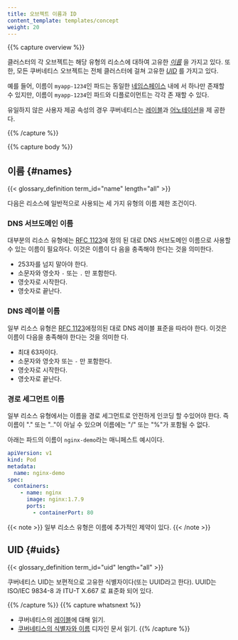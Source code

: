 ```yaml
---
title: 오브젝트 이름과 ID
content_template: templates/concept
weight: 20
---
```


{{% capture overview %}}

클러스터의 각 오브젝트는 해당 유형의 리소스에 대하여 고유한 [_이름_](#names) 을
가지고 있다. 또한, 모든 쿠버네티스 오브젝트는 전체 클러스터에 걸쳐 고유한
[_UID_](#uids) 를 가지고 있다.

예를 들어, 이름이 `myapp-1234`인 파드는 동일한
[네임스페이스](/ko/docs/concepts/overview/working-with-objects/namespaces/) 내에
서 하나만 존재할 수 있지만, 이름이 `myapp-1234`인 파드와 디플로이먼트는 각각 존
재할 수 있다.

유일하지 않은 사용자 제공 속성의 경우 쿠버네티스는
[레이블](/ko/docs/concepts/overview/working-with-objects/labels/)과
[어노테이션](/ko/docs/concepts/overview/working-with-objects/annotations/)을 제
공한다.

{{% /capture %}}

{{% capture body %}}

## 이름 {#names}

{{< glossary_definition term_id="name" length="all" >}}

다음은 리소스에 일반적으로 사용되는 세 가지 유형의 이름 제한 조건이다.

### DNS 서브도메인 이름

대부분의 리소스 유형에는 [RFC 1123](https://tools.ietf.org/html/rfc1123)에 정의
된 대로 DNS 서브도메인 이름으로 사용할 수 있는 이름이 필요하다. 이것은 이름이 다
음을 충족해야 한다는 것을 의미한다.

- 253자를 넘지 말아야 한다.
- 소문자와 영숫자 `-` 또는 `.` 만 포함한다.
- 영숫자로 시작한다.
- 영숫자로 끝난다.

### DNS 레이블 이름

일부 리소스 유형은 [RFC 1123](https://tools.ietf.org/html/rfc1123)에정의된 대로
DNS 레이블 표준을 따라야 한다. 이것은 이름이 다음을 충족해야 한다는 것을 의미한
다.

- 최대 63자이다.
- 소문자와 영숫자 또는 `-` 만 포함한다.
- 영숫자로 시작한다.
- 영숫자로 끝난다.

### 경로 세그먼트 이름

일부 리소스 유형에서는 이름을 경로 세그먼트로 안전하게 인코딩 할 수있어야 한다.
즉 이름이 "." 또는 ".."이 아닐 수 있으며 이름에는 "/" 또는 "%"가 포함될 수 없다.

아래는 파드의 이름이 `nginx-demo`라는 매니페스트 예시이다.

```yaml
apiVersion: v1
kind: Pod
metadata:
  name: nginx-demo
spec:
  containers:
    - name: nginx
      image: nginx:1.7.9
      ports:
        - containerPort: 80
```

{{< note >}} 일부 리소스 유형은 이름에 추가적인 제약이 있다. {{< /note >}}

## UID {#uids}

{{< glossary_definition term_id="uid" length="all" >}}

쿠버네티스 UID는 보편적으로 고유한 식별자이다(또는 UUID라고 한다). UUID는
ISO/IEC 9834-8 과 ITU-T X.667 로 표준화 되어 있다.

{{% /capture %}} {{% capture whatsnext %}}

- 쿠버네티스의
  [레이블](/ko/docs/concepts/overview/working-with-objects/labels/)에 대해 읽기.
- [쿠버네티스의 식별자와 이름](https://git.k8s.io/community/contributors/design-proposals/architecture/identifiers.md)
  디자인 문서 읽기. {{% /capture %}}
